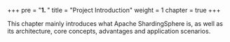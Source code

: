 +++
pre = "<b>1. </b>"
title = "Project Introduction"
weight = 1
chapter = true
+++

This chapter mainly introduces what Apache ShardingSphere is, as well as its architecture, core concepts, advantages and application scenarios.
